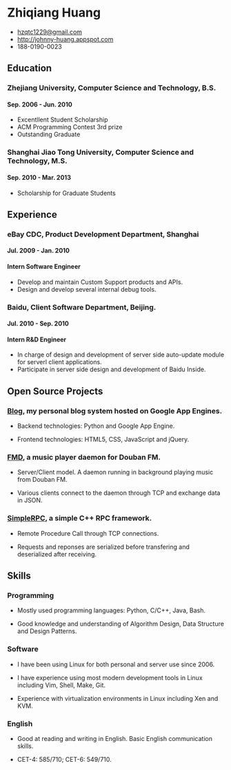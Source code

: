 # Zhiqiang Huang

* <hzqtc1229@gmail.com>
* <http://johnny-huang.appspot.com>
* 188-0190-0023

## Education

### Zhejiang University, Computer Science and Technology, B.S.
#### Sep. 2006 - Jun. 2010

* Excentllent Student Scholarship
* ACM Programming Contest 3rd prize
* Outstanding Graduate

### Shanghai Jiao Tong University, Computer Science and Technology, M.S.
#### Sep. 2010 - Mar. 2013

* Scholarship for Graduate Students

## Experience

### eBay CDC, Product Development Department, Shanghai
#### Jul. 2009 - Jan. 2010
#### Intern Software Engineer

* Develop and maintain Custom Support products and APIs.
* Design and develop several internal debug tools.

### Baidu, Client Software Department, Beijing.
#### Jul. 2010 - Sep. 2010
#### Intern R&D Engineer

* In charge of design and development of server side auto-update module for serverl client applications.
* Participate in server side design and development of Baidu Inside.

## Open Source Projects

### [Blog](https://github.com/hzqtc/blog), my personal blog system hosted on Google App Engines.

* Backend technologies: Python and Google App Engine.

* Frontend technologies: HTML5, CSS, JavaScript and jQuery.

### [FMD](https://github.com/hzqtc/fmd), a music player daemon for Douban FM.

* Server/Client model. A daemon running in background playing music from Douban FM.

* Various clients connect to the daemon through TCP and exchange data in JSON.

### [SimpleRPC](https://github.com/hzqtc/simplerpc), a simple C++ RPC framework.

* Remote Procedure Call through TCP connections.

* Requests and reponses are serialized before transfering and deserialized after receiving.

## Skills

### Programming

* Mostly used programming languages: Python, C/C++, Java, Bash.

* Good knowledge and understanding of Algorithm Design, Data Structure and Design Patterns.

### Software

* I have been using Linux for both personal and server use since 2006.

* I have experience using most modern development tools in Linux including Vim, Shell, Make, Git.

* Experience with virtualization environments in Linux including Xen and KVM.

### English

* Good at reading and writing in English. Basic English communication skills.

* CET-4: 585/710; CET-6: 549/710.

<!-- vim: set filetype=markdown : -->
